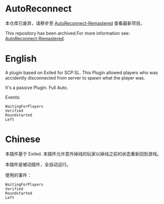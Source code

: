 # AutoReconnect


本仓库已废弃，请移步至 [AutoReconnect-Remastered](https://github.com/XKaguya/AutoReconnect-Remastered) 查看最新项目。


This repository has been archived.For more information see: [AutoReconnect-Remastered](https://github.com/XKaguya/AutoReconnect-Remastered).

# English

A plugin based on Exiled for SCP:SL. This Plugin allowed players who was accidently disconnected from server to spawn what the player was.

It's a passive Plugin. Full Auto.

Events:
```
WaitingForPlayers
Verified
Roundstarted
Left
```

# Chinese

本插件基于 Exiled. 本插件允许意外掉线的玩家以掉线之前的状态重新回到游戏。

本插件是被动插件，全自动运行。

使用的事件：

```
WaitingForPlayers
Verified
Roundstarted
Left
```

